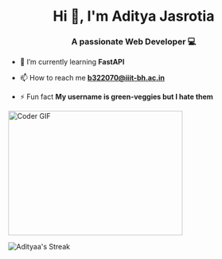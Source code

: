 <h1 align="center">Hi 👋, I'm Aditya Jasrotia</h1>
<h3 align="center">A passionate Web Developer 💻</h3>

- 🌱 I’m currently learning **FastAPI**

<!-- - 👨‍💻 All of my projects are available <a href='https://github.com/green-veggies/Projects_webdev'>here</a> -->
<!-- [https://github.com/green-veggies/Projects_webdev](https://github.com/green-veggies/Projects_webdev)  -->
- 📫 How to reach me **b322070@iiit-bh.ac.in**

- ⚡ Fun fact **My username is green-veggies but I hate them**
<!--<h2> My badges <img src = "https://media.giphy.com/media/3orifgYbnsq43eFsdO/giphy.gif" width="50"> </h2>



[![Google CyberSecurity Certificate](https://images.credly.com/size/100x100/images/0bf0f2da-a699-4c82-82e2-56dcf1f2e1c7/image.png)]
[![An image of @greenveggies's Holopin badges, which is a link to view their full Holopin profile](https://holopin.me/greenveggies)](https://holopin.io/@greenveggies)







  <br> -->
<img alt="Coder GIF" height=250 width=350 src="https://cdn.dribbble.com/users/1187836/screenshots/6539429/programer.gif" />
</br>
<!--
<h3 align="left">Connect with me:</h3>
<p align="left">

# 🌐 Socials:
  
[![Instagram](https://img.shields.io/badge/Instagram-%23E4405F.svg?logo=Instagram&logoColor=white)](https://instagram.com/__aditya.js) [![LinkedIn](https://img.shields.io/badge/LinkedIn-%230077B5.svg?logo=linkedin&logoColor=white)](https://www.linkedin.com/in/adityajasrotia/)
<br>
<hr>


# 💻 Tech Stack:

<div align=center>
  
[![My Skills](https://skillicons.dev/icons?i=bootstrap,c,cpp,css,figma,git,github,html,js,jquery,mysql,netlify,react,tailwind)](https://skillicons.dev)

<div align=center> -->

  ![Adityaa's Streak](https://github-readme-streak-stats.herokuapp.com/?user=green-veggies&theme=vue-dark&hide_border=false)
</div>


